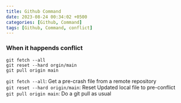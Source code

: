 ```yaml
---
title: Github Command
date: 2023-08-24 00:34:02 +0500
categories: [Github, Command]
tags: [Github, Command, conflict]
---
```


### When it happends conflict
```shell
git fetch --all
git reset --hard orgin/main
git pull origin main
```
`git fetch --all`: Get a pre-crash file from a remote repository
<br>
`git reset --hard origin/main`: Reset Updated local file to pre-conflict
<br>
`git pull origin main`: Do a git pull as usual
<br><br>
